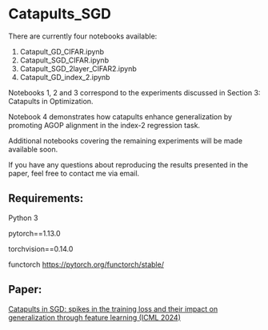 # Catapults_SGD

There are currently four notebooks available:

1. Catapult_GD_CIFAR.ipynb
2. Catapult_SGD_CIFAR.ipynb
3. Catapult_SGD_2layer_CIFAR2.ipynb
4. Catapult_GD_index_2.ipynb
   
Notebooks 1, 2 and 3 correspond to the experiments discussed in Section 3: Catapults in Optimization.

Notebook 4 demonstrates how catapults enhance generalization by promoting AGOP alignment in the index-2 regression task.

Additional notebooks covering the remaining experiments will be made available soon.

If you have any questions about reproducing the results presented in the paper, feel free to contact me via email.

## Requirements: 
Python 3

pytorch==1.13.0

torchvision==0.14.0

functorch https://pytorch.org/functorch/stable/

## Paper:

[Catapults in SGD: spikes in the training loss and their impact on generalization through feature learning (ICML 2024)](https://arxiv.org/abs/2306.04815)
